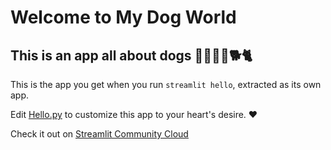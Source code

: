 # Welcome to My Dog World
## This is an app all about dogs 🦮🐕‍🦺🐩🐕🐈

This is the app you get when you run `streamlit hello`, extracted as its own app.

Edit [Hello.py](./Hello.py) to customize this app to your heart's desire. ❤️

Check it out on [Streamlit Community Cloud](https://st-hello-app.streamlit.app/)


